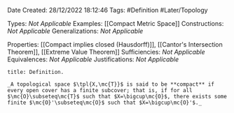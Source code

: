 <div class="topSpace"></div>

Date Created: 28/12/2022 18:12:46
Tags: #Definition #Later/Topology

Types: _Not Applicable_
Examples: [[Compact Metric Space]]
Constructions: _Not Applicable_
Generalizations: _Not Applicable_

Properties: [[Compact implies closed (Hausdorff)]], [[Cantor's Intersection Theorem]], [[Extreme Value Theorem]]
Sufficiencies: _Not Applicable_
Equivalences: _Not Applicable_
Justifications: _Not Applicable_

``` ad-Definition
title: Definition.

_A topological space $\tpl{X,\mc{T}}$ is said to be **compact** if every open cover has a finite subcover; that is, if for all $\mc{O}\subseteq\mc{T}$ such that $X=\bigcup\mc{O}$, there exists some finite $\mc{O}'\subseteq\mc{O}$ such that $X=\bigcup\mc{O}'$._

```
